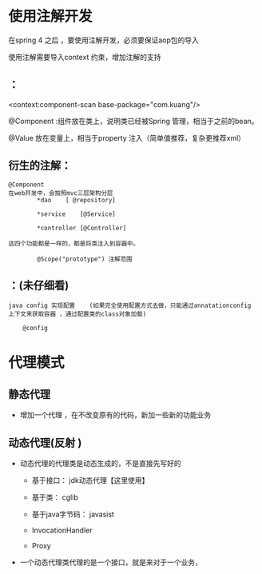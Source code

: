 # 使用注解开发

在spring 4 之后 ，要使用注解开发，必须要保证aop包的导入

使用注解需要导入context 约束，增加注解的支持






        

## ：

<context:component-scan base-package="com.kuang"/>

@Component :组件放在类上，说明类已经被Spring 管理，相当于之前的bean。

@Value      放在变量上，相当于property 注入（简单值推荐，复杂更推荐xml）

## 衍生的注解：

    @Component 
    在web开发中，会按照mvc三层架构分层
            *dao    [ @repository]

            *service    [@Service]

            *controller [@Controller]

    这四个功能都是一样的，都是将类注入到容器中。

            @Scope("prototype") 注解范围


## ：(未仔细看)

    java config 实现配置    (如果完全使用配置方式去做，只能通过annatationconfig 上下文来获取容器 ，通过配置类的class对象加载)

        @config 
        



# 代理模式 

## 静态代理

* 增加一个代理 ，在不改变原有的代码，新加一些新的功能业务

## 动态代理(反射 )

* 动态代理的代理类是动态生成的，不是直接先写好的
  * 基于接口：       jdk动态代理【这里使用】
  * 基于类：         cglib
  * 基于java字节码：  javasist 
  


  * InvocationHandler 

  * Proxy
* 一个动态代理类代理的是一个接口，就是来对于一个业务，
 

